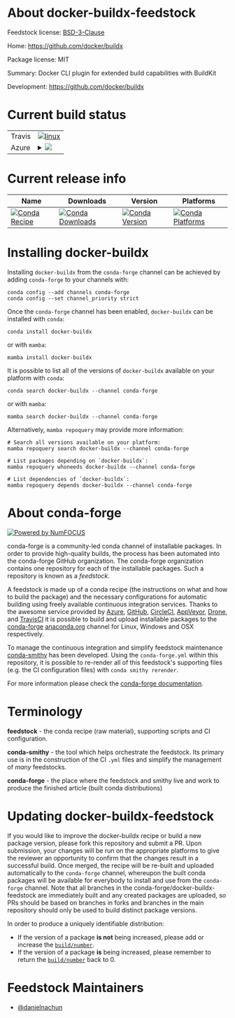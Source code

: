 About docker-buildx-feedstock
=============================

Feedstock license: [BSD-3-Clause](https://github.com/conda-forge/docker-buildx-feedstock/blob/main/LICENSE.txt)

Home: https://github.com/docker/buildx

Package license: MIT

Summary: Docker CLI plugin for extended build capabilities with BuildKit

Development: https://github.com/docker/buildx

Current build status
====================


<table><tr>
    <td>Travis</td>
    <td>
      <a href="https://app.travis-ci.com/conda-forge/docker-buildx-feedstock">
        <img alt="linux" src="https://img.shields.io/travis/com/conda-forge/docker-buildx-feedstock/main.svg?label=Linux">
      </a>
    </td>
  </tr>
    
  <tr>
    <td>Azure</td>
    <td>
      <details>
        <summary>
          <a href="https://dev.azure.com/conda-forge/feedstock-builds/_build/latest?definitionId=22896&branchName=main">
            <img src="https://dev.azure.com/conda-forge/feedstock-builds/_apis/build/status/docker-buildx-feedstock?branchName=main">
          </a>
        </summary>
        <table>
          <thead><tr><th>Variant</th><th>Status</th></tr></thead>
          <tbody><tr>
              <td>linux_64</td>
              <td>
                <a href="https://dev.azure.com/conda-forge/feedstock-builds/_build/latest?definitionId=22896&branchName=main">
                  <img src="https://dev.azure.com/conda-forge/feedstock-builds/_apis/build/status/docker-buildx-feedstock?branchName=main&jobName=linux&configuration=linux%20linux_64_" alt="variant">
                </a>
              </td>
            </tr><tr>
              <td>linux_aarch64</td>
              <td>
                <a href="https://dev.azure.com/conda-forge/feedstock-builds/_build/latest?definitionId=22896&branchName=main">
                  <img src="https://dev.azure.com/conda-forge/feedstock-builds/_apis/build/status/docker-buildx-feedstock?branchName=main&jobName=linux&configuration=linux%20linux_aarch64_" alt="variant">
                </a>
              </td>
            </tr><tr>
              <td>linux_ppc64le</td>
              <td>
                <a href="https://dev.azure.com/conda-forge/feedstock-builds/_build/latest?definitionId=22896&branchName=main">
                  <img src="https://dev.azure.com/conda-forge/feedstock-builds/_apis/build/status/docker-buildx-feedstock?branchName=main&jobName=linux&configuration=linux%20linux_ppc64le_" alt="variant">
                </a>
              </td>
            </tr><tr>
              <td>osx_64</td>
              <td>
                <a href="https://dev.azure.com/conda-forge/feedstock-builds/_build/latest?definitionId=22896&branchName=main">
                  <img src="https://dev.azure.com/conda-forge/feedstock-builds/_apis/build/status/docker-buildx-feedstock?branchName=main&jobName=osx&configuration=osx%20osx_64_" alt="variant">
                </a>
              </td>
            </tr><tr>
              <td>osx_arm64</td>
              <td>
                <a href="https://dev.azure.com/conda-forge/feedstock-builds/_build/latest?definitionId=22896&branchName=main">
                  <img src="https://dev.azure.com/conda-forge/feedstock-builds/_apis/build/status/docker-buildx-feedstock?branchName=main&jobName=osx&configuration=osx%20osx_arm64_" alt="variant">
                </a>
              </td>
            </tr><tr>
              <td>win_64</td>
              <td>
                <a href="https://dev.azure.com/conda-forge/feedstock-builds/_build/latest?definitionId=22896&branchName=main">
                  <img src="https://dev.azure.com/conda-forge/feedstock-builds/_apis/build/status/docker-buildx-feedstock?branchName=main&jobName=win&configuration=win%20win_64_" alt="variant">
                </a>
              </td>
            </tr>
          </tbody>
        </table>
      </details>
    </td>
  </tr>
</table>

Current release info
====================

| Name | Downloads | Version | Platforms |
| --- | --- | --- | --- |
| [![Conda Recipe](https://img.shields.io/badge/recipe-docker--buildx-green.svg)](https://anaconda.org/conda-forge/docker-buildx) | [![Conda Downloads](https://img.shields.io/conda/dn/conda-forge/docker-buildx.svg)](https://anaconda.org/conda-forge/docker-buildx) | [![Conda Version](https://img.shields.io/conda/vn/conda-forge/docker-buildx.svg)](https://anaconda.org/conda-forge/docker-buildx) | [![Conda Platforms](https://img.shields.io/conda/pn/conda-forge/docker-buildx.svg)](https://anaconda.org/conda-forge/docker-buildx) |

Installing docker-buildx
========================

Installing `docker-buildx` from the `conda-forge` channel can be achieved by adding `conda-forge` to your channels with:

```
conda config --add channels conda-forge
conda config --set channel_priority strict
```

Once the `conda-forge` channel has been enabled, `docker-buildx` can be installed with `conda`:

```
conda install docker-buildx
```

or with `mamba`:

```
mamba install docker-buildx
```

It is possible to list all of the versions of `docker-buildx` available on your platform with `conda`:

```
conda search docker-buildx --channel conda-forge
```

or with `mamba`:

```
mamba search docker-buildx --channel conda-forge
```

Alternatively, `mamba repoquery` may provide more information:

```
# Search all versions available on your platform:
mamba repoquery search docker-buildx --channel conda-forge

# List packages depending on `docker-buildx`:
mamba repoquery whoneeds docker-buildx --channel conda-forge

# List dependencies of `docker-buildx`:
mamba repoquery depends docker-buildx --channel conda-forge
```


About conda-forge
=================

[![Powered by
NumFOCUS](https://img.shields.io/badge/powered%20by-NumFOCUS-orange.svg?style=flat&colorA=E1523D&colorB=007D8A)](https://numfocus.org)

conda-forge is a community-led conda channel of installable packages.
In order to provide high-quality builds, the process has been automated into the
conda-forge GitHub organization. The conda-forge organization contains one repository
for each of the installable packages. Such a repository is known as a *feedstock*.

A feedstock is made up of a conda recipe (the instructions on what and how to build
the package) and the necessary configurations for automatic building using freely
available continuous integration services. Thanks to the awesome service provided by
[Azure](https://azure.microsoft.com/en-us/services/devops/), [GitHub](https://github.com/),
[CircleCI](https://circleci.com/), [AppVeyor](https://www.appveyor.com/),
[Drone](https://cloud.drone.io/welcome), and [TravisCI](https://travis-ci.com/)
it is possible to build and upload installable packages to the
[conda-forge](https://anaconda.org/conda-forge) [anaconda.org](https://anaconda.org/)
channel for Linux, Windows and OSX respectively.

To manage the continuous integration and simplify feedstock maintenance
[conda-smithy](https://github.com/conda-forge/conda-smithy) has been developed.
Using the ``conda-forge.yml`` within this repository, it is possible to re-render all of
this feedstock's supporting files (e.g. the CI configuration files) with ``conda smithy rerender``.

For more information please check the [conda-forge documentation](https://conda-forge.org/docs/).

Terminology
===========

**feedstock** - the conda recipe (raw material), supporting scripts and CI configuration.

**conda-smithy** - the tool which helps orchestrate the feedstock.
                   Its primary use is in the construction of the CI ``.yml`` files
                   and simplify the management of *many* feedstocks.

**conda-forge** - the place where the feedstock and smithy live and work to
                  produce the finished article (built conda distributions)


Updating docker-buildx-feedstock
================================

If you would like to improve the docker-buildx recipe or build a new
package version, please fork this repository and submit a PR. Upon submission,
your changes will be run on the appropriate platforms to give the reviewer an
opportunity to confirm that the changes result in a successful build. Once
merged, the recipe will be re-built and uploaded automatically to the
`conda-forge` channel, whereupon the built conda packages will be available for
everybody to install and use from the `conda-forge` channel.
Note that all branches in the conda-forge/docker-buildx-feedstock are
immediately built and any created packages are uploaded, so PRs should be based
on branches in forks and branches in the main repository should only be used to
build distinct package versions.

In order to produce a uniquely identifiable distribution:
 * If the version of a package **is not** being increased, please add or increase
   the [``build/number``](https://docs.conda.io/projects/conda-build/en/latest/resources/define-metadata.html#build-number-and-string).
 * If the version of a package **is** being increased, please remember to return
   the [``build/number``](https://docs.conda.io/projects/conda-build/en/latest/resources/define-metadata.html#build-number-and-string)
   back to 0.

Feedstock Maintainers
=====================

* [@danielnachun](https://github.com/danielnachun/)


<!-- dummy commit to enable rerendering -->


